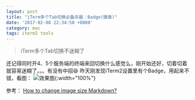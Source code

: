```yaml
---
layout: post
title: "iTerm多个Tab切换必备杀器：Badge(徽章)"
date: '2017-02-08 22:34:50 +0800'
category: mac
tags: iterm2 tools
---
```


> iTerm多个Tab切换不迷糊了

还记得同时开4、5个服务端的终端来回切换什么感觉么，刚开始还好，切着切着就容易迷糊了。。。有没有中招😆
昨天刚发现iTerm2设置里有个Badge，用起来不错，看图：
![效果图](http://7sbkou.com1.z0.glb.clouddn.com/badge.png){:width="100%"}

参考：
[How to change image size Markdown?](http://stackoverflow.com/questions/14675913/how-to-change-image-size-markdown)

